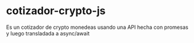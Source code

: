 # cotizador-crypto-js
Es un cotizador de crypto monedeas usando una API hecha con promesas y luego transladada a async/await
